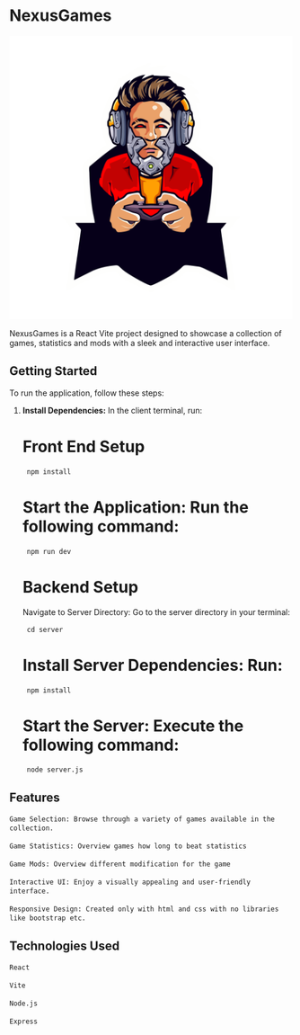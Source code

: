 # NexusGames

![Project Image](client/public/images/gaming-logo.png)

NexusGames is a React Vite project designed to showcase a collection of games, statistics and mods with a sleek and interactive user interface.

## Getting Started

To run the application, follow these steps:


1. **Install Dependencies:** In the client terminal, run:
    
    # Front End Setup

        npm install

    # Start the Application: Run the following command:

        npm run dev

    # Backend Setup

    Navigate to Server Directory: Go to the server directory in your terminal:

        cd server

    # Install Server Dependencies: Run:

        npm install

    # Start the Server: Execute the following command:

        node server.js

## Features

    Game Selection: Browse through a variety of games available in the collection.

    Game Statistics: Overview games how long to beat statistics

    Game Mods: Overview different modification for the game

    Interactive UI: Enjoy a visually appealing and user-friendly interface.

    Responsive Design: Created only with html and css with no libraries like bootstrap etc.

## Technologies Used

    React

    Vite

    Node.js

    Express